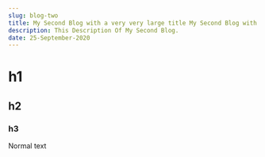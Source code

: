 ```yaml
---
slug: blog-two
title: My Second Blog with a very very large title My Second Blog with a very very large title My Second Blog with a very very large title My Second Blog with a very very large title
description: This Description Of My Second Blog.
date: 25-September-2020
---
```


# h1

## h2

### h3

Normal text

